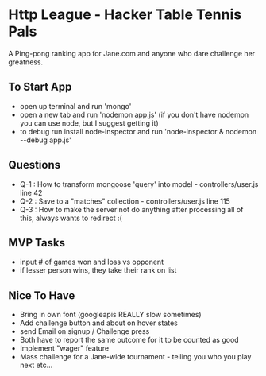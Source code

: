 Http League - Hacker Table Tennis Pals
=======================
A Ping-pong ranking app for Jane.com and anyone who dare challenge her greatness.

To Start App
-----------------
- open up terminal and run 'mongo'
- open a new tab and run 'nodemon app.js' (if you don't have nodemon you can use node, but I suggest getting it)
- to debug run install node-inspector and run 'node-inspector & nodemon --debug app.js'

Questions
-----------------
- Q-1 : How to transform mongoose 'query' into model - controllers/user.js line 42
- Q-2 : Save to a "matches" collection - controllers/user.js line 115
- Q-3 : How to make the server not do anything after processing all of this, always wants to redirect :(


MVP Tasks
-----------------
- input # of games won and loss vs opponent
- if lesser person wins, they take their rank on list



Nice To Have
-----------------
- Bring in own font (googleapis REALLY slow sometimes)
- Add challenge button and about on hover states
- send Email on signup / Challenge press
- Both have to report the same outcome for it to be counted as good
- Implement "wager" feature
- Mass challenge for a Jane-wide tournament - telling you who you play next etc...
